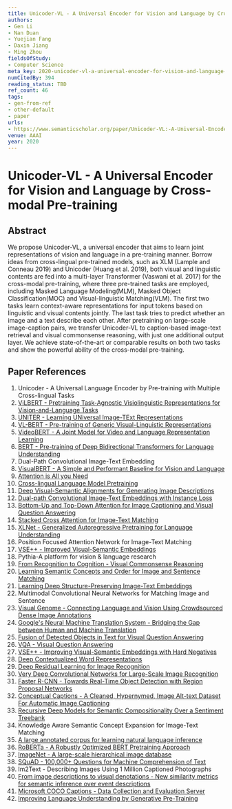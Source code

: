 ```yaml
---
title: Unicoder-VL - A Universal Encoder for Vision and Language by Cross-modal Pre-training
authors:
- Gen Li
- Nan Duan
- Yuejian Fang
- Daxin Jiang
- Ming Zhou
fieldsOfStudy:
- Computer Science
meta_key: 2020-unicoder-vl-a-universal-encoder-for-vision-and-language-by-cross-modal-pre-training
numCitedBy: 394
reading_status: TBD
ref_count: 46
tags:
- gen-from-ref
- other-default
- paper
urls:
- https://www.semanticscholar.org/paper/Unicoder-VL:-A-Universal-Encoder-for-Vision-and-by-Li-Duan/2bc1c8bd00bbf7401afcb5460277840fd8bab029?sort=total-citations
venue: AAAI
year: 2020
---
```


# Unicoder-VL - A Universal Encoder for Vision and Language by Cross-modal Pre-training

## Abstract

We propose Unicoder-VL, a universal encoder that aims to learn joint representations of vision and language in a pre-training manner. Borrow ideas from cross-lingual pre-trained models, such as XLM (Lample and Conneau 2019) and Unicoder (Huang et al. 2019), both visual and linguistic contents are fed into a multi-layer Transformer (Vaswani et al. 2017) for the cross-modal pre-training, where three pre-trained tasks are employed, including Masked Language Modeling(MLM), Masked Object Classification(MOC) and Visual-linguistic Matching(VLM). The first two tasks learn context-aware representations for input tokens based on linguistic and visual contents jointly. The last task tries to predict whether an image and a text describe each other. After pretraining on large-scale image-caption pairs, we transfer Unicoder-VL to caption-based image-text retrieval and visual commonsense reasoning, with just one additional output layer. We achieve state-of-the-art or comparable results on both two tasks and show the powerful ability of the cross-modal pre-training.

## Paper References

1. Unicoder - A Universal Language Encoder by Pre-training with Multiple Cross-lingual Tasks
2. [ViLBERT - Pretraining Task-Agnostic Visiolinguistic Representations for Vision-and-Language Tasks](2019-vilbert-pretraining-task-agnostic-visiolinguistic-representations-for-vision-and-language-tasks)
3. [UNITER - Learning UNiversal Image-TExt Representations](2019-uniter-learning-universal-image-text-representations)
4. [VL-BERT - Pre-training of Generic Visual-Linguistic Representations](2020-vl-bert-pre-training-of-generic-visual-linguistic-representations)
5. [VideoBERT - A Joint Model for Video and Language Representation Learning](2019-videobert-a-joint-model-for-video-and-language-representation-learning)
6. [BERT - Pre-training of Deep Bidirectional Transformers for Language Understanding](2019-bert.md)
7. Dual-Path Convolutional Image-Text Embedding
8. [VisualBERT - A Simple and Performant Baseline for Vision and Language](2019-visualbert-a-simple-and-performant-baseline-for-vision-and-language)
9. [Attention is All you Need](2017-transformer.md)
10. [Cross-lingual Language Model Pretraining](2019-cross-lingual-language-model-pretraining)
11. [Deep Visual-Semantic Alignments for Generating Image Descriptions](2017-deep-visual-semantic-alignments-for-generating-image-descriptions)
12. [Dual-path Convolutional Image-Text Embeddings with Instance Loss](2020-dual-path-convolutional-image-text-embeddings-with-instance-loss)
13. [Bottom-Up and Top-Down Attention for Image Captioning and Visual Question Answering](2018-bottom-up-and-top-down-attention-for-image-captioning-and-visual-question-answering)
14. [Stacked Cross Attention for Image-Text Matching](2018-stacked-cross-attention-for-image-text-matching)
15. [XLNet - Generalized Autoregressive Pretraining for Language Understanding](2019-xlnet-generalized-autoregressive-pretraining-for-language-understanding)
16. Position Focused Attention Network for Image-Text Matching
17. [VSE++ - Improved Visual-Semantic Embeddings](2017-vse-improved-visual-semantic-embeddings)
18. Pythia-A platform for vision & language research
19. [From Recognition to Cognition - Visual Commonsense Reasoning](2019-from-recognition-to-cognition-visual-commonsense-reasoning)
20. [Learning Semantic Concepts and Order for Image and Sentence Matching](2018-learning-semantic-concepts-and-order-for-image-and-sentence-matching)
21. [Learning Deep Structure-Preserving Image-Text Embeddings](2016-learning-deep-structure-preserving-image-text-embeddings)
22. Multimodal Convolutional Neural Networks for Matching Image and Sentence
23. [Visual Genome - Connecting Language and Vision Using Crowdsourced Dense Image Annotations](2016-visual-genome-connecting-language-and-vision-using-crowdsourced-dense-image-annotations)
24. [Google's Neural Machine Translation System - Bridging the Gap between Human and Machine Translation](2016-google-s-neural-machine-translation-system-bridging-the-gap-between-human-and-machine-translation)
25. [Fusion of Detected Objects in Text for Visual Question Answering](2019-fusion-of-detected-objects-in-text-for-visual-question-answering)
26. [VQA - Visual Question Answering](2015-vqa-visual-question-answering)
27. [VSE++ - Improving Visual-Semantic Embeddings with Hard Negatives](2018-vse-improving-visual-semantic-embeddings-with-hard-negatives)
28. [Deep Contextualized Word Representations](2018-deep-contextualized-word-representations)
29. [Deep Residual Learning for Image Recognition](2015-resnet.md)
30. [Very Deep Convolutional Networks for Large-Scale Image Recognition](2014-vggnet.md)
31. [Faster R-CNN - Towards Real-Time Object Detection with Region Proposal Networks](2015-faster-r-cnn-towards-real-time-object-detection-with-region-proposal-networks)
32. [Conceptual Captions - A Cleaned, Hypernymed, Image Alt-text Dataset For Automatic Image Captioning](2018-conceptual-captions-a-cleaned-hypernymed-image-alt-text-dataset-for-automatic-image-captioning)
33. [Recursive Deep Models for Semantic Compositionality Over a Sentiment Treebank](2013-recursive-deep-models-for-semantic-compositionality-over-a-sentiment-treebank)
34. Knowledge Aware Semantic Concept Expansion for Image-Text Matching
35. [A large annotated corpus for learning natural language inference](2015-a-large-annotated-corpus-for-learning-natural-language-inference)
36. [RoBERTa - A Robustly Optimized BERT Pretraining Approach](2019-roberta-a-robustly-optimized-bert-pretraining-approach)
37. [ImageNet - A large-scale hierarchical image database](2009-imagenet-a-large-scale-hierarchical-image-database)
38. [SQuAD - 100,000+ Questions for Machine Comprehension of Text](2016-squad-100-000-questions-for-machine-comprehension-of-text)
39. Im2Text - Describing Images Using 1 Million Captioned Photographs
40. [From image descriptions to visual denotations - New similarity metrics for semantic inference over event descriptions](2014-from-image-descriptions-to-visual-denotations-new-similarity-metrics-for-semantic-inference-over-event-descriptions)
41. [Microsoft COCO Captions - Data Collection and Evaluation Server](2015-microsoft-coco-captions-data-collection-and-evaluation-server)
42. [Improving Language Understanding by Generative Pre-Training](2018-improving-language-understanding-by-generative-pre-training)
